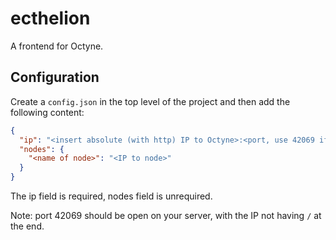 # ecthelion

A frontend for Octyne.

## Configuration

Create a `config.json` in the top level of the project and then add the following content:

```json
{
  "ip": "<insert absolute (with http) IP to Octyne>:<port, use 42069 if unsure>",
  "nodes": {
    "<name of node>": "<IP to node>"
  }
}
```

The ip field is required, nodes field is unrequired.

Note: port 42069 should be open on your server, with the IP not having `/` at the end.
